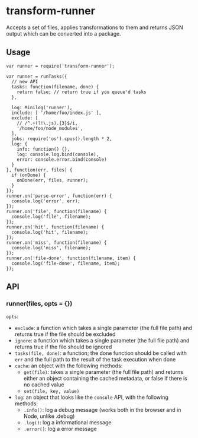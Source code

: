 # transform-runner

Accepts a set of files, applies transformations to them and returns JSON output which can be converted into a package.

## Usage

    var runner = require('transform-runner');

    var runner = runTasks({
      // new API
      tasks: function(filename, done) {
        return false; // return true if you queue'd tasks
      },

      log: Minilog('runner'),
      include: [ '/home/foo/index.js' ],
      exclude: [
        // /^.+(?!\.js).{3}$/i,
        '/home/foo/node_modules',
      ],
      jobs: require('os').cpus().length * 2,
      log: {
        info: function() {},
        log: console.log.bind(console),
        error: console.error.bind(console)
      }
    }, function(err, files) {
      if (onDone) {
        onDone(err, files, runner);
      }
    });
    runner.on('parse-error', function(err) {
      console.log('error', err);
    });
    runner.on('file', function(filename) {
      console.log('file', filename);
    });
    runner.on('hit', function(filename) {
      console.log('hit', filename);
    });
    runner.on('miss', function(filename) {
      console.log('miss', filename);
    });
    runner.on('file-done', function(filename, item) {
      console.log('file-done', filename, item);
    });

## API

### runner(files, opts = {})

`opts`:

- `exclude`: a function which takes a single parameter (the full file path) and returns true if the file should be excluded
- `ignore`: a function which takes a single parameter (the full file path) and returns true if the file should be ignored
- `tasks(file, done)`: a function; the done function should be called with `err` and the full path to the result of the task execution when done
- `cache`: an object with the following methods:
  - `get(file)`: takes a single parameter (the full file path) and returns either an object containing the cached metadata, or false if there is no cached value
  - `set(file, key, value)`
- `log`: an object that looks like the `console` API, with the following methods:
  - `.info()`: log a debug message (works both in the browser and in Node, unlike .debug)
  - `.log()`: log a informational message
  - `.error()`: log a error message


